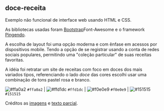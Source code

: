 ## doce-receita
Exemplo não funcional de interface web usando HTML e CSS.

As bibliotecas usadas foram [Bootstrap](https://getbootstrap.com "Bootstrap")Font-Awesome e o framework [Pingendo](https://pingendo.com "Pingendo").

A escolha de layout foi uma opção moderna e com ênfase em acessos por dispositivos mobile. Tendo a opção de se registrar usando a conta de redes sociais populares, permitindo uma "coleção particular" de suas receitas favoritas.

A idéia foi retratar um site de receitas com foco em doces dos mais variados tipos, referenciando o lado _doce_ das cores escolhi usar uma combinação de tons pastel rosa e branco.

 ![#ffa0a2](https://placehold.it/15/ffa0a2/000000?text=+) `#ffa0a2` | ![#ffd1dc](https://placehold.it/15/ffd1dc/000000?text=+) `#ffd1dc` | ![#f0e0e9](https://placehold.it/15/f0e0e9/000000?text=+) `#f0e0e9` | ![#151515](https://placehold.it/15/151515/000000?text=+) `#151515`
 
 Créditos as [imagens](https://www.pexels.com "imagens") e [texto parcial](https://www.petitgastro.com.br/como-fazer-churros/ "texto parcial").
